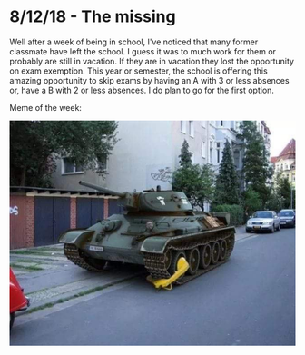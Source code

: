 # 8/12/18 - The missing

Well after a week of being in school, I've noticed that many former classmate have left the school. I guess it was to much work for them or probably are still in vacation. If they are in vacation they lost the opportunity on exam exemption. This year or semester, the school is offering this amazing opportunity to skip exams by having an A with 3 or less absences or, have a B with 2 or less absences. I do plan to go for the first option.

Meme of the week:

![](../.gitbook/assets/week2.jpg)

